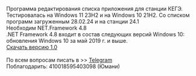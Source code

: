 Программа редактирования списка приложения для станции КЕГЭ.</br>
Тестировалась на Windows 11 23H2 и на Windows 10 21H2. Со списком программ загруженным 28.02.24 и на станции 24.1</br>
Необходим NET.Framework 4.8</br>
.NET Framework 4.8 входит в состав следующих версий Windows 10:</br>
обновления Windows 10 за май 2019 г. и выше.</br>
<a href="https://github.com/djwirtuoz/_kege_sft_form/releases/download/untagged-42fd27549e7fc9ee97a2/Release.zip">Скачать версию 1.0</a></br>
</br>
По всем вопросам писать в >> <a href="t.me/djwirtuoz">Telegram</a></br>
Поблагодарить: 410018595403098 (Юмани)
